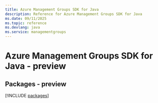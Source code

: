 ```yaml
---
title: Azure Management Groups SDK for Java
description: Reference for Azure Management Groups SDK for Java
ms.date: 09/11/2025
ms.topic: reference
ms.devlang: java
ms.service: managementgroups
---
```

# Azure Management Groups SDK for Java - preview
## Packages - preview
[!INCLUDE [packages](management-groups-index.md)]